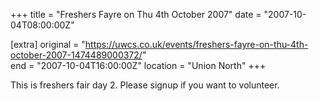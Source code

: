 +++
title = "Freshers Fayre on Thu 4th October 2007"
date = "2007-10-04T08:00:00Z"

[extra]
original = "https://uwcs.co.uk/events/freshers-fayre-on-thu-4th-october-2007-1474489000372/"    
end = "2007-10-04T16:00:00Z"
location = "Union North"
+++

This is freshers fair day 2. Please signup if you want to volunteer.

